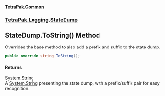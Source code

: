 #### [TetraPak.Common](index.md 'index')
### [TetraPak.Logging](TetraPak_Logging.md 'TetraPak.Logging').[StateDump](TetraPak_Logging_StateDump.md 'TetraPak.Logging.StateDump')
## StateDump.ToString() Method
Overrides the base method to also add a prefix and suffix to the state dump.  
```csharp
public override string ToString();
```
#### Returns
[System.String](https://docs.microsoft.com/en-us/dotnet/api/System.String 'System.String')  
A [System.String](https://docs.microsoft.com/en-us/dotnet/api/System.String 'System.String') presenting the state dump, with a prefix/suffix pair for easy recognition.   

